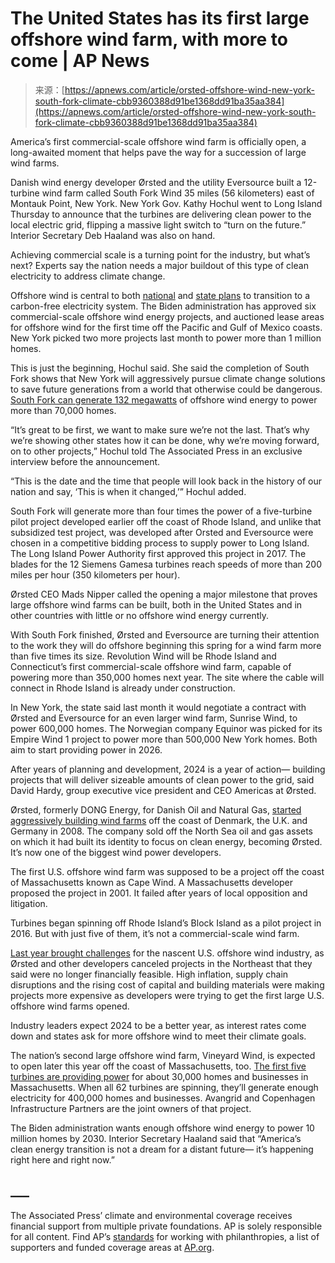 <!--yml
category: 未分类
date: 2024-05-27 14:58:00
-->

# The United States has its first large offshore wind farm, with more to come | AP News

> 来源：[https://apnews.com/article/orsted-offshore-wind-new-york-south-fork-climate-cbb9360388d91be1368dd91ba35aa384](https://apnews.com/article/orsted-offshore-wind-new-york-south-fork-climate-cbb9360388d91be1368dd91ba35aa384)

America’s first commercial-scale offshore wind farm is officially open, a long-awaited moment that helps pave the way for a succession of large wind farms.

Danish wind energy developer Ørsted and the utility Eversource built a 12-turbine wind farm called South Fork Wind 35 miles (56 kilometers) east of Montauk Point, New York. New York Gov. Kathy Hochul went to Long Island Thursday to announce that the turbines are delivering clean power to the local electric grid, flipping a massive light switch to “turn on the future.” Interior Secretary Deb Haaland was also on hand.

Achieving commercial scale is a turning point for the industry, but what’s next? Experts say the nation needs a major buildout of this type of clean electricity to address climate change.

Offshore wind is central to both [national](https://apnews.com/article/binde-offshore-wind-power-plan-announcement-1cfa8537ac0dafa87f2d388502f53e18) and [state plans](https://apnews.com/article/new-york-offshore-wind-projects-f712af2d09f896b2dba04c3bc1edaa06) to transition to a carbon-free electricity system. The Biden administration has approved six commercial-scale offshore wind energy projects, and auctioned lease areas for offshore wind for the first time off the Pacific and Gulf of Mexico coasts. New York picked two more projects last month to power more than 1 million homes.

This is just the beginning, Hochul said. She said the completion of South Fork shows that New York will aggressively pursue climate change solutions to save future generations from a world that otherwise could be dangerous. [South Fork can generate 132 megawatts](https://apnews.com/article/offshore-wind-farm-orsted-eversource-biden-south-fork-new-york-a94722b3f4a52e93580ad15a2de257a0) of offshore wind energy to power more than 70,000 homes.

“It’s great to be first, we want to make sure we’re not the last. That’s why we’re showing other states how it can be done, why we’re moving forward, on to other projects,” Hochul told The Associated Press in an exclusive interview before the announcement.

“This is the date and the time that people will look back in the history of our nation and say, ‘This is when it changed,’” Hochul added.

South Fork will generate more than four times the power of a five-turbine pilot project developed earlier off the coast of Rhode Island, and unlike that subsidized test project, was developed after Orsted and Eversource were chosen in a competitive bidding process to supply power to Long Island. The Long Island Power Authority first approved this project in 2017\. The blades for the 12 Siemens Gamesa turbines reach speeds of more than 200 miles per hour (350 kilometers per hour).

Ørsted CEO Mads Nipper called the opening a major milestone that proves large offshore wind farms can be built, both in the United States and in other countries with little or no offshore wind energy currently.

With South Fork finished, Ørsted and Eversource are turning their attention to the work they will do offshore beginning this spring for a wind farm more than five times its size. Revolution Wind will be Rhode Island and Connecticut’s first commercial-scale offshore wind farm, capable of powering more than 350,000 homes next year. The site where the cable will connect in Rhode Island is already under construction.

In New York, the state said last month it would negotiate a contract with Ørsted and Eversource for an even larger wind farm, Sunrise Wind, to power 600,000 homes. The Norwegian company Equinor was picked for its Empire Wind 1 project to power more than 500,000 New York homes. Both aim to start providing power in 2026\.

After years of planning and development, 2024 is a year of action— building projects that will deliver sizeable amounts of clean power to the grid, said David Hardy, group executive vice president and CEO Americas at Ørsted.

Ørsted, formerly DONG Energy, for Danish Oil and Natural Gas, [started aggressively building wind farms](https://apnews.com/article/offshore-wind-power-orsted-mads-nipper-eed40962a99ad867e090fd90a15cbff6) off the coast of Denmark, the U.K. and Germany in 2008\. The company sold off the North Sea oil and gas assets on which it had built its identity to focus on clean energy, becoming Ørsted. It’s now one of the biggest wind power developers.

The first U.S. offshore wind farm was supposed to be a project off the coast of Massachusetts known as Cape Wind. A Massachusetts developer proposed the project in 2001\. It failed after years of local opposition and litigation.

Turbines began spinning off Rhode Island’s Block Island as a pilot project in 2016\. But with just five of them, it’s not a commercial-scale wind farm.

[Last year brought challenges](https://apnews.com/article/offshore-wind-orsted-cancellation-biden-new-jersey-3f2ff7c9832210ce862f6e7179fae439) for the nascent U.S. offshore wind industry, as Ørsted and other developers canceled projects in the Northeast that they said were no longer financially feasible. High inflation, supply chain disruptions and the rising cost of capital and building materials were making projects more expensive as developers were trying to get the first large U.S. offshore wind farms opened.

Industry leaders expect 2024 to be a better year, as interest rates come down and states ask for more offshore wind to meet their climate goals.

The nation’s second large offshore wind farm, Vineyard Wind, is expected to open later this year off the coast of Massachusetts, too. [The first five turbines are providing power](https://apnews.com/article/offshore-wind-electricity-vineyard-turbines-power-grid-181842ca65a801b2cdea5e434e8a5f28) for about 30,000 homes and businesses in Massachusetts. When all 62 turbines are spinning, they’ll generate enough electricity for 400,000 homes and businesses. Avangrid and Copenhagen Infrastructure Partners are the joint owners of that project.

The Biden administration wants enough offshore wind energy to power 10 million homes by 2030\. Interior Secretary Haaland said that “America’s clean energy transition is not a dream for a distant future— it’s happening right here and right now.”

## ___

The Associated Press’ climate and environmental coverage receives financial support from multiple private foundations. AP is solely responsible for all content. Find AP’s [standards](https://www.ap.org/about/standards-for-working-with-outside-groups/) for working with philanthropies, a list of supporters and funded coverage areas at [AP.org](https://www.ap.org/discover/Supporting-AP).